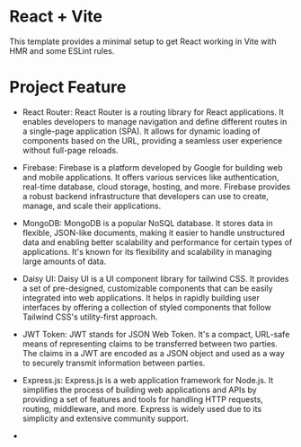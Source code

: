 # React + Vite

This template provides a minimal setup to get React working in Vite with HMR and some ESLint rules.

# Project Feature
- React Router: React Router is a routing library for React applications. It enables developers to manage navigation and define different routes in a single-page application (SPA). It allows for dynamic loading of components based on the URL, providing a seamless user experience without full-page reloads.

- Firebase: Firebase is a platform developed by Google for building web and mobile applications. It offers various services like authentication, real-time database, cloud storage, hosting, and more. Firebase provides a robust backend infrastructure that developers can use to create, manage, and scale their applications.
  
- MongoDB: MongoDB is a popular NoSQL database. It stores data in flexible, JSON-like documents, making it easier to handle unstructured data and enabling better scalability and performance for certain types of applications. It's known for its flexibility and scalability in managing large amounts of data.
  
- Daisy UI: Daisy UI is a UI component library for tailwind CSS. It provides a set of pre-designed, customizable components that can be easily integrated into web applications. It helps in rapidly building user interfaces by offering a collection of styled components that follow Tailwind CSS's utility-first approach.
  
- JWT Token: JWT stands for JSON Web Token. It's a compact, URL-safe means of representing claims to be transferred between two parties. The claims in a JWT are encoded as a JSON object and used as a way to securely transmit information between parties.
  
- Express.js: Express.js is a web application framework for Node.js. It simplifies the process of building web applications and APIs by providing a set of features and tools for handling HTTP requests, routing, middleware, and more. Express is widely used due to its simplicity and extensive community support.
- 
